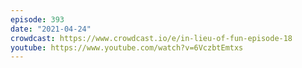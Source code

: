 ```yaml
---
episode: 393
date: "2021-04-24"
crowdcast: https://www.crowdcast.io/e/in-lieu-of-fun-episode-18
youtube: https://www.youtube.com/watch?v=6VczbtEmtxs
---
```

